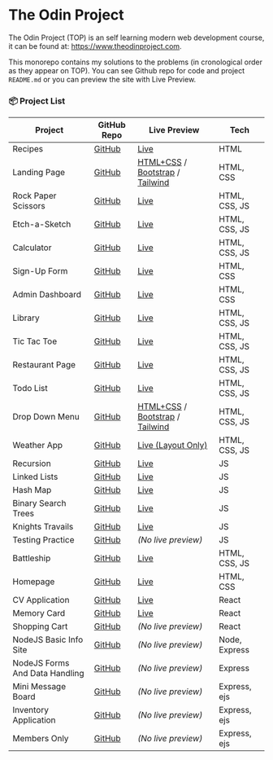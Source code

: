 # The Odin Project
The Odin Project (TOP) is an self learning modern web development course, it can be found at: https://www.theodinproject.com.

This monorepo contains my solutions to the problems (in cronological order as they appear on TOP). 
You can see Github repo for code and project `README.md`  or you can preview the site with Live Preview.

### 📦 Project List

| Project              | GitHub Repo | Live Preview | Tech |
|----------------------|-------------|--------------|---|
| Recipes              | [GitHub](https://github.com/miha-f/the-odin-project-monorepo/tree/main/recipes) | [Live](https://miha-f.github.io/the-odin-project-monorepo/recipes/) | HTML |
| Landing Page         | [GitHub](https://github.com/miha-f/the-odin-project-monorepo/tree/main/landing_page) | [HTML+CSS](https://miha-f.github.io/the-odin-project-monorepo/landing_page/html_css) / [Bootstrap](https://miha-f.github.io/the-odin-project-monorepo/landing_page/bootstrap) / [Tailwind](https://miha-f.github.io/the-odin-project-monorepo/landing_page/tailwind) | HTML, CSS |
| Rock Paper Scissors  | [GitHub](https://github.com/miha-f/the-odin-project-monorepo/tree/main/rock_paper_scissors) | [Live](https://miha-f.github.io/the-odin-project-monorepo/rock_paper_scissors) |HTML, CSS, JS |
| Etch-a-Sketch        | [GitHub](https://github.com/miha-f/the-odin-project-monorepo/tree/main/etch_a_sketch) | [Live](https://miha-f.github.io/the-odin-project-monorepo/etch_a_sketch) |HTML, CSS, JS |
| Calculator           | [GitHub](https://github.com/miha-f/the-odin-project-monorepo/tree/main/calculator) | [Live](https://miha-f.github.io/the-odin-project-monorepo/calculator) |HTML, CSS, JS |
| Sign-Up Form         | [GitHub](https://github.com/miha-f/the-odin-project-monorepo/tree/main/sign_up_form) | [Live](https://miha-f.github.io/the-odin-project-monorepo/sign_up_form) |HTML, CSS |
| Admin Dashboard      | [GitHub](https://github.com/miha-f/the-odin-project-monorepo/tree/main/admin_dashboard) | [Live](https://miha-f.github.io/the-odin-project-monorepo/admin_dashboard) |HTML, CSS |
| Library              | [GitHub](https://github.com/miha-f/the-odin-project-monorepo/tree/main/library) | [Live](https://miha-f.github.io/the-odin-project-monorepo/library) |HTML, CSS, JS |
| Tic Tac Toe          | [GitHub](https://github.com/miha-f/the-odin-project-monorepo/tree/main/tic_tac_toe) | [Live](https://miha-f.github.io/the-odin-project-monorepo/tic_tac_toe) |HTML, CSS, JS |
| Restaurant Page      | [GitHub](https://github.com/miha-f/the-odin-project-monorepo/tree/main/restaurant_page) | [Live](https://miha-f.github.io/the-odin-project-monorepo/restaurant_page/dist) |HTML, CSS, JS |
| Todo List            | [GitHub](https://github.com/miha-f/the-odin-project-monorepo/tree/main/todos) | [Live](https://miha-f.github.io/the-odin-project-monorepo/todos/dist) |HTML, CSS, JS |
| Drop Down Menu       | [GitHub](https://github.com/miha-f/the-odin-project-monorepo/tree/main/drop_down_carousel/drop_down) | [HTML+CSS](https://miha-f.github.io/the-odin-project-monorepo/drop_down_carousel/drop_down/default/) / [Bootstrap](https://miha-f.github.io/the-odin-project-monorepo/drop_down_carousel/drop_down/bootstrap/) / [Tailwind](https://miha-f.github.io/the-odin-project-monorepo/drop_down_carousel/drop_down/tailwind/) |HTML, CSS, JS |
| Weather App        | [GitHub](https://github.com/miha-f/the-odin-project-monorepo/tree/main/weather_app) | [Live (Layout Only)](https://miha-f.github.io/the-odin-project-monorepo/weather_app/dist) |HTML, CSS, JS |
| Recursion            | [GitHub](https://github.com/miha-f/the-odin-project-monorepo/tree/main/fibonacci_merge_sort) | [Live](https://miha-f.github.io/the-odin-project-monorepo/fibonacci_merge_sort) | JS |
| Linked Lists         | [GitHub](https://github.com/miha-f/the-odin-project-monorepo/tree/main/linked_list) | [Live](https://miha-f.github.io/the-odin-project-monorepo/linked_list) |JS |
| Hash Map             | [GitHub](https://github.com/miha-f/the-odin-project-monorepo/tree/main/hash_map) | [Live](https://miha-f.github.io/the-odin-project-monorepo/hash_map) |JS |
| Binary Search Trees  | [GitHub](https://github.com/miha-f/the-odin-project-monorepo/tree/main/binary_search_tree) | [Live](https://miha-f.github.io/the-odin-project-monorepo/binary_search_tree) |JS |
| Knights Travails     | [GitHub](https://github.com/miha-f/the-odin-project-monorepo/tree/main/knights_travails) | [Live](https://miha-f.github.io/the-odin-project-monorepo/knights_travails) |JS |
| Testing Practice     | [GitHub](https://github.com/miha-f/the-odin-project-monorepo/tree/main/testing_practice) | *(No live preview)* |JS |
| Battleship           | [GitHub](https://github.com/miha-f/the-odin-project-monorepo/tree/main/battleship) | [Live](https://miha-f.github.io/the-odin-project-monorepo/battleship/dist) | HTML, CSS, JS |
| Homepage             | [GitHub](https://github.com/miha-f/the-odin-project-monorepo/tree/main/homepage) | [Live](https://miha-f.github.io/the-odin-project-monorepo/homepage) | HTML, CSS |
| CV Application       | [GitHub](https://github.com/miha-f/the-odin-project-monorepo/tree/main/cv_application) | [Live](https://miha-f.github.io/the-odin-project-monorepo/cv_application/dist) | React |
| Memory Card          | [GitHub](https://github.com/miha-f/the-odin-project-monorepo/tree/main/memory_game) | [Live](https://miha-f.github.io/the-odin-project-monorepo/memory_game/dist) | React |
| Shopping Cart | [GitHub](https://github.com/miha-f/the-odin-project-monorepo/tree/main/shopping_cart) | *(No live preview)*  | React |
| NodeJS Basic Info Site | [GitHub](https://github.com/miha-f/the-odin-project-monorepo/tree/main/nodejs_basic_info_site) | *(No live preview)*  | Node, Express |
| NodeJS Forms And Data Handling | [GitHub](https://github.com/miha-f/the-odin-project-monorepo/tree/main/nodejs_forms_and_data_handling) | *(No live preview)*  | Express |
| Mini Message Board | [GitHub](https://github.com/miha-f/the-odin-project-monorepo/tree/main/mini_message_board) | *(No live preview)*  | Express, ejs |
| Inventory Application | [GitHub](https://github.com/miha-f/the-odin-project-monorepo/tree/main/inventory_application) | *(No live preview)*  | Express, ejs |
| Members Only | [GitHub](https://github.com/miha-f/the-odin-project-monorepo/tree/main/members_only) | *(No live preview)*  | Express, ejs |
